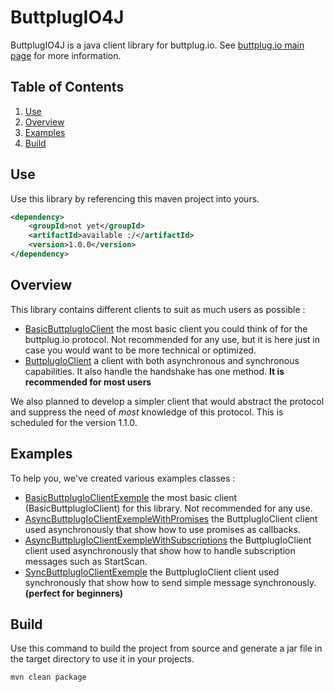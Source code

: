 # ButtplugIO4J

ButtplugIO4J is a java client library for buttplug.io. See [buttplug.io main page](https://buttplug.io/)
for more information.

## Table of Contents
1. [Use](#Use)
2. [Overview](#Overview)
3. [Examples](#Examples)
4. [Build](#Build)

## Use

Use this library by referencing this maven project into yours.

```xml
<dependency>
	<groupId>not yet</groupId>
	<artifactId>available :/</artifactId>
	<version>1.0.0</version>
</dependency>
```

## Overview

This library contains different clients to suit as much users as possible :

* [BasicButtplugIoClient](src/main/java/me/margotfrison/buttplugio4j/client/basic/BasicButtplugIoClientExemple.java)
the most basic client you could think of for the buttplug.io protocol. Not recommended for any use, but it is
here just in case you would want to be more technical or optimized.
* [ButtplugIoClient](src/main/java/me/margotfrison/buttplugio4j/client/basic/ButtplugIoClient.java)
a client with both asynchronous and synchronous capabilities. It also handle the handshake has one method.
**It is recommended for most users**

We also planned to develop a simpler client that would abstract the protocol and suppress the need of
*most* knowledge of this protocol. This is scheduled for the version 1.1.0.

## Examples

To help you, we've created various examples classes :

* [BasicButtplugIoClientExemple](src/main/java/me/margotfrison/buttplugio4j/examples/BasicButtplugIoClientExemple.java)
the most basic client (BasicButtplugIoClient) for this library. Not recommended for any use.
* [AsyncButtplugIoClientExempleWithPromises](src/main/java/me/margotfrison/buttplugio4j/examples/AsyncButtplugIoClientExempleWithPromises.java)
the ButtplugIoClient client used asynchronously that show how to use promises as callbacks.
* [AsyncButtplugIoClientExempleWithSubscriptions](src/main/java/me/margotfrison/buttplugio4j/examples/AsyncButtplugIoClientExempleWithSubscriptions.java)
the ButtplugIoClient client used asynchronously that show how to handle subscription messages such as StartScan.
* [SyncButtplugIoClientExemple](src/main/java/me/margotfrison/buttplugio4j/examples/SyncButtplugIoClientExemple.java)
the ButtplugIoClient client used synchronously that show how to send simple message synchronously. **(perfect for beginners)**

## Build

Use this command to build the project from source and generate a jar file in the
target directory to use it in your projects.

```
mvn clean package
```
